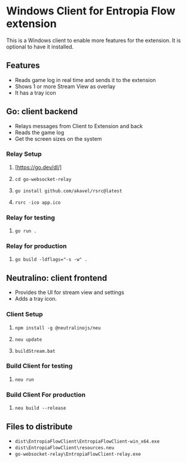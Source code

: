 # Windows Client for Entropia Flow extension

This is a Windows client to enable more features for the extension. It is optional to have it installed.

## Features

- Reads game log in real time and sends it to the extension
- Shows 1 or more Stream View as overlay
- It has a tray icon

## Go: client backend

- Relays messages from Client to Extension and back
- Reads the game log
- Get the screen sizes on the system

### Relay Setup

1. [https://go.dev/dl/]

1. `cd go-websocket-relay`

1. `go install github.com/akavel/rsrc@latest`

1. `rsrc -ico app.ico`

### Relay for testing

1. `go run .`

### Relay for production

1. `go build -ldflags="-s -w" .`

## Neutralino: client frontend

- Provides the UI for stream view and settings
- Adds a tray icon.

### Client Setup

1. `npm install -g @neutralinojs/neu`

1. `neu update`

1. `buildStream.bat`

### Build Client for testing

1. `neu run`

### Build Client For production

1. `neu build --release`

## Files to distribute

- `dist\EntropiaFlowClient\EntropiaFlowClient-win_x64.exe`
- `dist\EntropiaFlowClient\resources.neu`
- `go-websocket-relay\EntropiaFlowClient-relay.exe`
